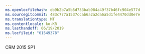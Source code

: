 ```yaml
---
ms.openlocfilehash: eb9b2b7a5b5d733bab984a49f37b46fc904e577d
ms.sourcegitcommit: 483c777a1537ccab6a2a2da6a5d1fe4470dd0e7e
ms.translationtype: MT
ms.contentlocale: ko-KR
ms.lasthandoff: 06/19/2019
ms.locfileid: "61549378"
---
```

CRM 2015 SP1